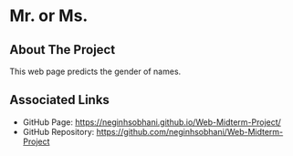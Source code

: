 # Mr. or Ms. 

## About The Project
This web page predicts the gender of names.
## Associated Links
- GitHub Page: https://neginhsobhani.github.io/Web-Midterm-Project/
- GitHub Repository: https://github.com/neginhsobhani/Web-Midterm-Project


